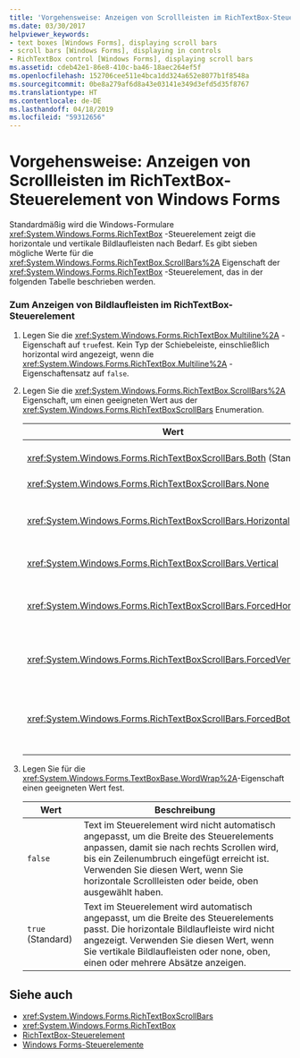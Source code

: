 ```yaml
---
title: 'Vorgehensweise: Anzeigen von Scrollleisten im RichTextBox-Steuerelement von Windows Forms'
ms.date: 03/30/2017
helpviewer_keywords:
- text boxes [Windows Forms], displaying scroll bars
- scroll bars [Windows Forms], displaying in controls
- RichTextBox control [Windows Forms], displaying scroll bars
ms.assetid: cdeb42e1-86e8-410c-ba46-18aec264ef5f
ms.openlocfilehash: 152706cee511e4bca1dd324a652e8077b1f8548a
ms.sourcegitcommit: 0be8a279af6d8a43e03141e349d3efd5d35f8767
ms.translationtype: HT
ms.contentlocale: de-DE
ms.lasthandoff: 04/18/2019
ms.locfileid: "59312656"
---
```

# <a name="how-to-display-scroll-bars-in-the-windows-forms-richtextbox-control"></a>Vorgehensweise: Anzeigen von Scrollleisten im RichTextBox-Steuerelement von Windows Forms
Standardmäßig wird die Windows-Formulare <xref:System.Windows.Forms.RichTextBox> -Steuerelement zeigt die horizontale und vertikale Bildlaufleisten nach Bedarf. Es gibt sieben mögliche Werte für die <xref:System.Windows.Forms.RichTextBox.ScrollBars%2A> Eigenschaft der <xref:System.Windows.Forms.RichTextBox> -Steuerelement, das in der folgenden Tabelle beschrieben werden.  
  
### <a name="to-display-scroll-bars-in-a-richtextbox-control"></a>Zum Anzeigen von Bildlaufleisten im RichTextBox-Steuerelement  
  
1. Legen Sie die <xref:System.Windows.Forms.RichTextBox.Multiline%2A> -Eigenschaft auf `true`fest. Kein Typ der Schiebeleiste, einschließlich horizontal wird angezeigt, wenn die <xref:System.Windows.Forms.RichTextBox.Multiline%2A> -Eigenschaftensatz auf `false`.  
  
2. Legen Sie die <xref:System.Windows.Forms.RichTextBox.ScrollBars%2A> Eigenschaft, um einen geeigneten Wert aus der <xref:System.Windows.Forms.RichTextBoxScrollBars> Enumeration.  
  
    |Wert|Beschreibung|  
    |-----------|-----------------|  
    |<xref:System.Windows.Forms.RichTextBoxScrollBars.Both> (Standard)|Horizontale oder vertikale Bildlaufleisten angezeigt oder für beide nur, wenn Text die Breite bzw. Höhe des Steuerelements überschreitet.|  
    |<xref:System.Windows.Forms.RichTextBoxScrollBars.None>|Nie zeigt jede Art von Bildlaufleiste angezeigt.|  
    |<xref:System.Windows.Forms.RichTextBoxScrollBars.Horizontal>|Zeigt eine horizontale Schiebeleiste nur, wenn der Text die Breite des Steuerelements überschreitet. (Damit dies eintritt, die <xref:System.Windows.Forms.TextBoxBase.WordWrap%2A> Eigenschaft muss festgelegt werden, um `false`.)|  
    |<xref:System.Windows.Forms.RichTextBoxScrollBars.Vertical>|Zeigt eine vertikale scrollleiste an, nur, wenn der Text der Höhe des Steuerelements überschreitet.|  
    |<xref:System.Windows.Forms.RichTextBoxScrollBars.ForcedHorizontal>|Zeigt eine horizontale Schiebeleiste bei der <xref:System.Windows.Forms.TextBoxBase.WordWrap%2A> -Eigenschaftensatz auf `false`. Wenn der Text die Breite des Steuerelements nicht überschreitet, wird von die Bildlaufleiste abgeblendet angezeigt.|  
    |<xref:System.Windows.Forms.RichTextBoxScrollBars.ForcedVertical>|Zeigt immer eine vertikale Bildlaufleiste angezeigt. Wenn der Text die Länge des Steuerelements nicht überschreitet, wird von die Bildlaufleiste abgeblendet angezeigt.|  
    |<xref:System.Windows.Forms.RichTextBoxScrollBars.ForcedBoth>|Zeigt immer eine vertikale Bildlaufleiste an. Zeigt eine horizontale Schiebeleiste bei der <xref:System.Windows.Forms.TextBoxBase.WordWrap%2A> -Eigenschaftensatz auf `false`. Wenn der Text die Breite bzw. Höhe des Steuerelements nicht überschreitet, werden die Bildlaufleisten abgeblendet angezeigt.|  
  
3. Legen Sie für die <xref:System.Windows.Forms.TextBoxBase.WordWrap%2A>-Eigenschaft einen geeigneten Wert fest.  
  
    |Wert|Beschreibung|  
    |-----------|-----------------|  
    |`false`|Text im Steuerelement wird nicht automatisch angepasst, um die Breite des Steuerelements anpassen, damit sie nach rechts Scrollen wird, bis ein Zeilenumbruch eingefügt erreicht ist. Verwenden Sie diesen Wert, wenn Sie horizontale Scrollleisten oder beide, oben ausgewählt haben.|  
    |`true` (Standard)|Text im Steuerelement wird automatisch angepasst, um die Breite des Steuerelements passt. Die horizontale Bildlaufleiste wird nicht angezeigt. Verwenden Sie diesen Wert, wenn Sie vertikale Bildlaufleisten oder none, oben, einen oder mehrere Absätze anzeigen.|  
  
## <a name="see-also"></a>Siehe auch

- <xref:System.Windows.Forms.RichTextBoxScrollBars>
- <xref:System.Windows.Forms.RichTextBox>
- [RichTextBox-Steuerelement](richtextbox-control-windows-forms.md)
- [Windows Forms-Steuerelemente](controls-to-use-on-windows-forms.md)
